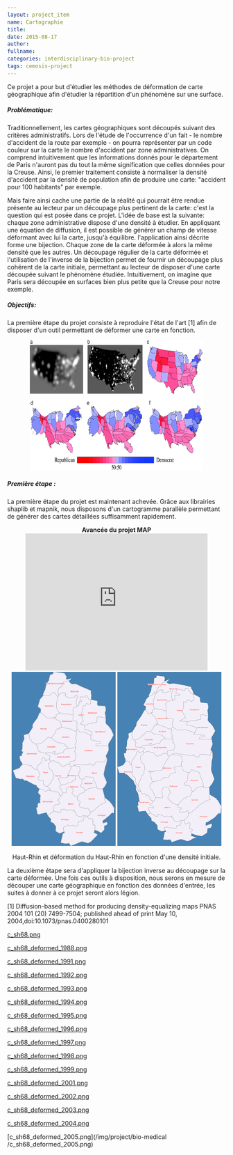 ```yaml
---
layout: project_item
name: Cartographie
title: 
date: 2015-08-17
author: 
fullname: 
categories: interdisciplinary-bio-project
tags: cemosis-project
---
```


Ce projet a pour but d'étudier les méthodes de déformation de carte géographique afin d'étudier la répartition d'un phénomène sur une surface.

<h5>Problématique:</h5>

Traditionnellement, les cartes géographiques sont découpés suivant des critères administratifs.
Lors de l'étude de l'occurrence d'un fait - le nombre d'accident de la route par exemple - on pourra représenter par un code couleur sur la carte le nombre d'accident par zone administratives. On comprend intuitivement que les informations donnés pour le département de Paris n'auront pas du tout la même signification que celles données pour la Creuse. Ainsi, le premier traitement consiste à normaliser la densité d'accident par la densité de population afin de produire une carte: "accident pour 100 habitants" par exemple.

Mais faire ainsi cache une partie de la réalité qui pourrait être rendue présente au lecteur par un découpage plus pertinent de la carte: c'est la question qui est posée dans ce projet.
L'idée de base est la suivante: chaque zone administrative dispose d'une densité à étudier. En appliquant une équation de diffusion, il est possible de générer un champ de vitesse déformant avec lui la carte, jusqu'à équilibre. l'application ainsi décrite forme une bijection. Chaque zone de la carte déformée à alors la même densité que les autres. Un découpage régulier de la carte déformée et l'utilisation de l'inverse de la bijection permet de fournir un découpage plus cohérent de la carte initiale, permettant au lecteur de disposer d'une carte découpée suivant le phénomène étudiée. Intuitivement, on imagine que Paris sera découpée en surfaces bien plus petite que la Creuse pour notre exemple.

<h5>Objectifs:</h5>

La première étape du projet consiste à reproduire l'état de l'art [1] afin de disposer d'un outil permettant de déformer une carte en fonction.

<center>
<img src="/img/project/bio-medical/F3.large.jpg" height="300" width="400">
</center>

<h5>Première étape :</h5>

La première étape du projet est maintenant achevée.
Grâce aux librairies shaplib et mapnik, nous disposons d'un cartogramme parallèle permettant de générer des cartes détaillées suffisamment rapidement.

<center>
<b>Avancée du projet MAP</b>

<iframe width="420" height="315" src="https://www.youtube.com/embed/UTRK0NudTs4" frameborder="0" allowfullscreen></iframe>
<img src="/img/project/bio-medical/c_sh68.png" height="400" width="240" style="display:inline">
<img src="/img/project/bio-medical/c_sh68_deformed_2005.png" height="400" width="240" style="display:inline">

Haut-Rhin et déformation du Haut-Rhin en fonction d'une densité initiale.
</center>

La deuxième étape sera d'appliquer la bijection inverse au découpage sur la carte déformée.
Une fois ces outils à disposition, nous serons en mesure de découper une carte géographique en fonction des données d'entrée, les suites à donner à ce projet seront alors légion.

[1] Diffusion-based method for producing density-equalizing maps
PNAS 2004 101 (20) 7499-7504; published ahead of print May 10, 2004,doi:10.1073/pnas.0400280101

<i class="fa fa-picture-o"></i>[c_sh68.png](/img/project/bio-medical/c_sh68.png)

<i class="fa fa-picture-o"></i>[c_sh68_deformed_1988.png](/img/project/bio-medical/c_sh68_deformed_1988.png)

<i class="fa fa-picture-o"></i>[c_sh68_deformed_1991.png](/img/project/bio-medical/c_sh68_deformed_1991.png)

<i class="fa fa-picture-o"></i>[c_sh68_deformed_1992.png](/img/project/bio-medical/c_sh68_deformed_1992.png)

<i class="fa fa-picture-o"></i>[c_sh68_deformed_1993.png](/img/project/bio-medical/c_sh68_deformed_1993.png)

<i class="fa fa-picture-o"></i>[c_sh68_deformed_1994.png](/img/project/bio-medical/c_sh68_deformed_1994.png)

<i class="fa fa-picture-o"></i>[c_sh68_deformed_1995.png](/img/project/bio-medical/c_sh68_deformed_1995.png)

<i class="fa fa-picture-o"></i>[c_sh68_deformed_1996.png](/img/project/bio-medical/c_sh68_deformed_1996.png)

<i class="fa fa-picture-o"></i>[c_sh68_deformed_1997.png](/img/project/bio-medical/c_sh68_deformed_1997.png)

<i class="fa fa-picture-o"></i>[c_sh68_deformed_1998.png](/img/project/bio-medical/c_sh68_deformed_1998.png)

<i class="fa fa-picture-o"></i>[c_sh68_deformed_1999.png](/img/project/bio-medical/c_sh68_deformed_1999.png)

<i class="fa fa-picture-o"></i>[c_sh68_deformed_2001.png](/img/project/bio-medical/c_sh68_deformed_2001.png)

<i class="fa fa-picture-o"></i>[c_sh68_deformed_2002.png](/img/project/bio-medical/c_sh68_deformed_2002.png)

<i class="fa fa-picture-o"></i>[c_sh68_deformed_2003.png](/img/project/bio-medical/c_sh68_deformed_2003.png)

<i class="fa fa-picture-o"></i>[c_sh68_deformed_2004.png](/img/project/bio-medical/c_sh68_deformed_2004.png)

<i class="fa fa-picture-o"></i>[c_sh68_deformed_2005.png](/img/project/bio-medical
/c_sh68_deformed_2005.png)